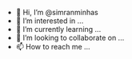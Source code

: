 - 👋 Hi, I’m @simranminhas
- 👀 I’m interested in ...
- 🌱 I’m currently learning ...
- 💞️ I’m looking to collaborate on ...
- 📫 How to reach me ...

<!---
simranminhas/simranminhas is a ✨ special ✨ repository because its `README.md` (this file) appears on your GitHub profile.
You can click the Preview link to take a look at your changes.
--->
